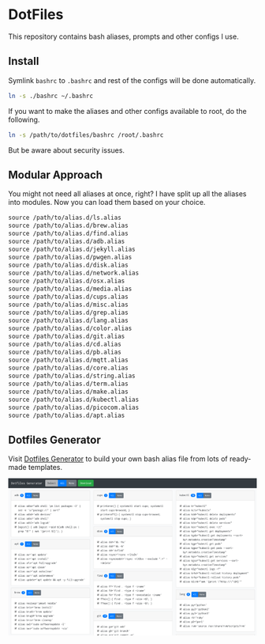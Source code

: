 # DotFiles

This repository contains bash aliases, prompts and other configs I use.

## Install

Symlink `bashrc` to `.bashrc` and rest of the configs will be done automatically.

```sh
ln -s ./bashrc ~/.bashrc
```

If you want to make the aliases and other configs available to root, do the following.

```sh
ln -s /path/to/dotfiles/bashrc /root/.bashrc
```

But be aware about security issues.

## Modular Approach

You might not need all aliases at once, right? I have split up all the aliases into modules. Now you can load them based on your choice.

```
source /path/to/alias.d/ls.alias
source /path/to/alias.d/brew.alias
source /path/to/alias.d/find.alias
source /path/to/alias.d/adb.alias
source /path/to/alias.d/jekyll.alias
source /path/to/alias.d/pwgen.alias
source /path/to/alias.d/disk.alias
source /path/to/alias.d/network.alias
source /path/to/alias.d/osx.alias
source /path/to/alias.d/media.alias
source /path/to/alias.d/cups.alias
source /path/to/alias.d/misc.alias
source /path/to/alias.d/grep.alias
source /path/to/alias.d/lang.alias
source /path/to/alias.d/color.alias
source /path/to/alias.d/git.alias
source /path/to/alias.d/cd.alias
source /path/to/alias.d/pb.alias
source /path/to/alias.d/mqtt.alias
source /path/to/alias.d/core.alias
source /path/to/alias.d/string.alias
source /path/to/alias.d/term.alias
source /path/to/alias.d/make.alias
source /path/to/alias.d/kubectl.alias
source /path/to/alias.d/picocom.alias
source /path/to/alias.d/apt.alias
```

## Dotfiles Generator

Visit [Dotfiles Generator](https://mdminhazulhaque.github.io/dotfiles/) to build your own bash alias file from lots of ready-made templates.

![Dotfiles](screen.png)
